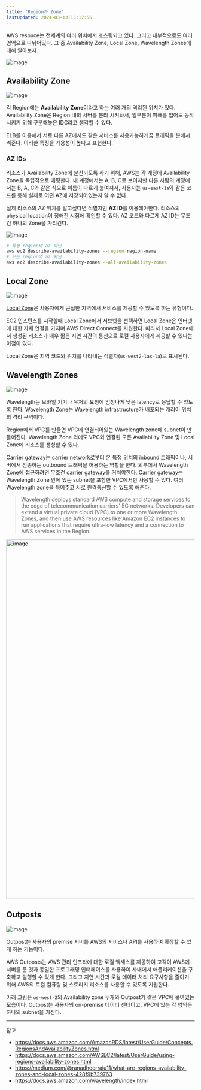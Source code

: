 ```yaml
---
title: "Region과 Zone"
lastUpdated: 2024-03-13T15:17:56
---
```


AWS resouce는 전세계의 여러 위치에서 호스팅되고 있다. 그리고 내부적으로도 여러 영역으로 나뉘어있다. 그 중 Availability Zone, Local Zone, Wavelength Zones에 대해 알아보자.

![image](https://github.com/rlaisqls/rlaisqls/assets/81006587/ad0d86d7-b794-47bd-9cb8-fac0c50abe0f)

## Availability Zone

![image](https://github.com/rlaisqls/rlaisqls/assets/81006587/f7d32e0e-3b29-44d1-b7b0-5a88825de4c5)

각 Region에는 **Availability Zone**이라고 하는 여러 개의 격리된 위치가 있다. Availability Zone은 Region 내의 서버를 분리 시켜놔서, 일부분이 피해를 입어도 동작시키기 위해 구분해놓은 IDC라고 생각할 수 있다.

ELB를 이용해서 서로 다른 AZ에서도 같은 서비스를 사용가능하게끔 트래픽을 분배시켜준다. 이러한 특징을 가용성이 높다고 표현한다.

### AZ IDs

리소스가 Availability Zone에 분산되도록 하기 위해, AWS는 각 계정에 Availability Zone을 독립적으로 매핑한다. 내 계정에서는 A, B, C로 보이지만 다른 사람의 계정에서는 B, A, C와 같은 식으로 이름이 다르게 붙여져서, 사용자는 `us-east-1a`와 같은 코드를 통해 실제로 어떤 AZ에 저장되어있는지 알 수 없다.

실제 리소스의 AZ 위치를 알고싶다면 식별자인 **AZ ID**를 이용해야한다. 리소스의 physical location이 정해진 시점에 확인할 수 있다. AZ 코드와 다르게 AZ ID는 무조건 하나의 Zone을 가리킨다.

![image](https://github.com/rlaisqls/rlaisqls/assets/81006587/71a69e38-dd99-4dd2-a675-9ac936a6fbed)

```bash
# 특정 region의 az 확인
aws ec2 describe-availability-zones --region region-name
# 모든 region의 az 확인
aws ec2 describe-availability-zones --all-availability-zones
```

## Local Zone

![image](https://github.com/rlaisqls/rlaisqls/assets/81006587/e6e3f52e-33ae-4e10-a961-ce952a431421)

[Local Zone](https://aws.amazon.com/ko/about-aws/global-infrastructure/localzones/features/#:~:text=AWS%20Local%20Zones%EB%8A%94%20%EC%BB%B4%ED%93%A8%ED%8C%85,AWS%20%EC%9D%B8%ED%94%84%EB%9D%BC%20%EB%B0%B0%ED%8F%AC%20%EC%9C%A0%ED%98%95%EC%9E%85%EB%8B%88%EB%8B%A4.)은 사용자에게 근접한 지역에서 서비스를 제공할 수 있도록 하는 유형이다.

EC2 인스턴스를 시작할때 Local Zone에서 서브넷을 선택하면 Local Zone은 인터넷에 대한 자체 연결을 가지며 AWS Direct Connect를 지원한다. 따라서 Local Zone에서 생성된 리소스가 매우 짧은 지연 시간의 통신으로 로컬 사용자에게 제공할 수 있다는 이점이 있다.

Local Zone은 지역 코드와 위치를 나타내는 식별자(`us-west2-lax-la`)로 표시된다.

## Wavelength Zones

![image](https://github.com/rlaisqls/rlaisqls/assets/81006587/2718b928-dc35-4b42-8a2a-f1d912d7e2f0)

Wavelength는 모바일 기기나 유저의 요청에 엄청나게 낮은 latency로 응답할 수 있도록 한다. Wavelength Zone는 Wavelength infrastructure가 배포되는 캐리어 위치의 격리 구역이다. 

Region에서 VPC를 만들면 VPC에 연결되어있는 Wavelength zone에 subnet이 만들어진다. Wavelength Zone 외에도 VPC와 연결된 모든 Availability Zone 및 Local Zone에 리소스를 생성할 수 있다.

Carrier gateway는 carrier network로부터 온 특정 위치의 inbound 트래픽이나, 서버에서 전송하는 outbound 트래픽을 허용하는 역할을 한다. 외부에서 Wavelength Zone에 접근하려면 무조건 carrier gateway를 거쳐야한다. Carrier gateway는 Wavelength Zone 안에 있는 subnet을 포함한 VPC에서만 사용할 수 있다. 여러 Wavelength zone을 묶어주고 서로 원격통신할 수 있도록 해준다.

> Wavelength deploys standard AWS compute and storage services to the edge of telecommunication carriers' 5G networks. Developers can extend a virtual private cloud (VPC) to one or more Wavelength Zones, and then use AWS resources like Amazon EC2 instances to run applications that require ultra-low latency and a connection to AWS services in the Region.

<img width="960" alt="image" src="https://github.com/rlaisqls/rlaisqls/assets/81006587/d3ada84b-19e4-4698-b109-d601f26690d2">

## Outposts

![image](https://github.com/rlaisqls/rlaisqls/assets/81006587/43d365e3-1d1f-4518-b748-64e69b750c61)

Outpost는 사용자의 premise 서버를 AWS의 서비스나 API를 사용하여 확장할 수 있게 하는 기능이다. 

AWS Outposts는 AWS 관리 인프라에 대한 로컬 액세스를 제공하여 고객이 AWS에 서버를 둔 것과 동일한 프로그래밍 인터페이스를 사용하여 사내에서 애플리케이션을 구축하고 실행할 수 있게 한다. 그리고 지연 시간과 로컬 데이터 처리 요구사항을 줄이기 위해 AWS의 로컬 컴퓨팅 및 스토리지 리소스를 사용할 수 있도록 지원한다.

아래 그림은 `us-west-2`의 Availability zone 두개와 Outpost가 같은 VPC에 묶여있는 모습이다. Outpost는 사용자의 on-premise 데이터 센터이고, VPC에 있는 각 영역은 하나의 subnet을 가진다.

---
참고
- https://docs.aws.amazon.com/AmazonRDS/latest/UserGuide/Concepts.RegionsAndAvailabilityZones.html
- https://docs.aws.amazon.com/AWSEC2/latest/UserGuide/using-regions-availability-zones.html
- https://medium.com/@ranadheerraju11/what-are-regions-availability-zones-and-local-zones-428f9b739763
- https://docs.aws.amazon.com/wavelength/index.html